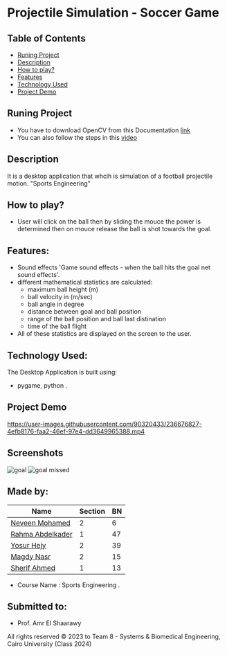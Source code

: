 # Projectile Simulation - Soccer Game

## Table of Contents

- [Runing Project](#running-project)
- [Description](#description)
- [How to play?](#how-to-play)
- [Features](#features)
- [Technology Used](#technology-used)
- [Project Demo](#project-demo)

## Runing Project
- You have to download OpenCV from this Documentation [link](https://wiki.qt.io/How_to_setup_Qt_and_openCV_on_Windows)
- You can also follow the steps in this [video](https://www.youtube.com/watch?v=ZOSu-2Oju-A) 

## Description 
It is a desktop application that whcih is simulation of a football projectile motion. "Sports Engineering"

## How to play? 
- User will click on the ball then by sliding the mouce the power is determined then on mouce release the ball is shot towards the goal.

## Features:
- Sound effects 'Game sound effects - when the ball hits the goal net sound effects'.
- different mathematical statistics are calculated: 
    - maximum ball height (m)
    - ball velocity in (m/sec)
    - ball angle in degree
    - distance between goal and ball position
    - range of the ball position and ball last distination
    - time of the ball flight
- All of these statistics are displayed on the screen to the user.

## Technology Used:
The Desktop Application is built using:
- pygame, python .

## Project Demo


https://user-images.githubusercontent.com/90320433/236676827-4efb8176-faa2-46ef-97e4-dd3649965388.mp4


## Screenshots
![goal ](https://user-images.githubusercontent.com/90320433/236676806-7b139631-ccd8-47e0-8226-69c48a47d2c9.png)
![goal missed](https://user-images.githubusercontent.com/90320433/236676812-7fec744d-bbbb-46e3-926b-dc0a77456834.png)

## Made by:

| Name                           | Section | BN  |
| ------------------------------ | ------- | --- |
| [Neveen Mohamed](https://github.com/NeveenMohamed)              | 2 | 6  |
| [Rahma Abdelkader]()        | 1 | 47 |
| [Yosur Hejy]()        | 2 | 39 |
| [Magdy Nasr](https://github.com/MyProjectsProgress)       | 2 | 15 |
| [Sherif Ahmed](https://github.com/Sherif-2001)           | 1 | 13 |

- Course Name : Sports Engineering .

## Submitted to:

- Prof. Amr El Shaarawy 

All rights reserved © 2023 to Team 8 - Systems & Biomedical Engineering, Cairo University (Class 2024)

